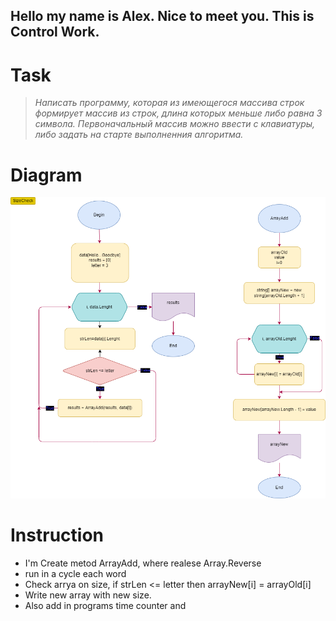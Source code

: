 
## Hello my name is Alex. Nice to meet you. This is Control Work.

# Task 
>*Написать программу, которая из имеющегося массива строк формирует массив из строк, длина которых меньше либо равна 3 символа. Первоначальный массив можно ввести с клавиатуры, либо задать на старте выполненния алгоритма.*

# Diagram 

![Diagram](Diagram.drawio.png)

# Instruction

* I'm Create metod ArrayAdd, where realese Array.Reverse 
* run in a cycle each word
* Check arrya on size, if strLen <= letter then arrayNew[i] = arrayOld[i]
* Write new array with new size.
* Also add in programs time counter and 


